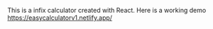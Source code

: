 This is a infix calculator created with React.
 Here is a working demo https://easycalculatorv1.netlify.app/
